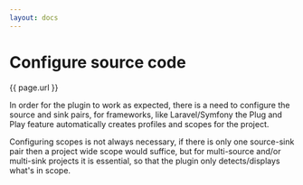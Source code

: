 ```yaml
---
layout: docs
---
```


# Configure source code

{{ page.url }}

In order for the plugin to work as expected, there is a need to configure the source and sink pairs, for frameworks, like
Laravel/Symfony the Plug and Play feature automatically creates profiles and scopes for the project.

Configuring scopes is not always necessary, if there is only one source-sink pair then a project wide scope would suffice, 
but for multi-source and/or multi-sink projects it is essential, so that the plugin only detects/displays what's in scope.
